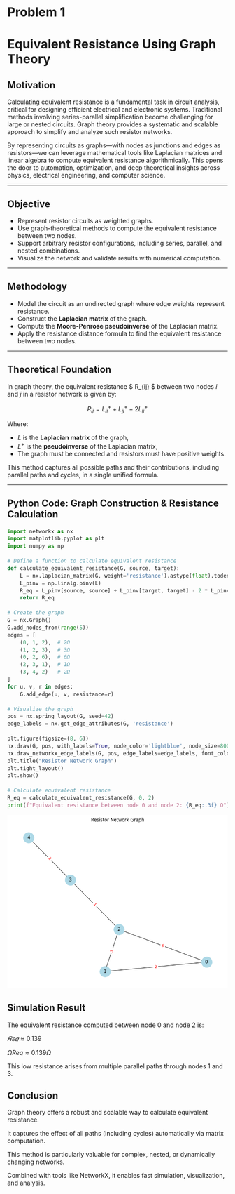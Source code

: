 # Problem 1

# Equivalent Resistance Using Graph Theory

## Motivation

Calculating equivalent resistance is a fundamental task in circuit analysis, critical for designing efficient electrical and electronic systems. Traditional methods involving series-parallel simplification become challenging for large or nested circuits. Graph theory provides a systematic and scalable approach to simplify and analyze such resistor networks.

By representing circuits as graphs—with nodes as junctions and edges as resistors—we can leverage mathematical tools like Laplacian matrices and linear algebra to compute equivalent resistance algorithmically. This opens the door to automation, optimization, and deep theoretical insights across physics, electrical engineering, and computer science.

---

## Objective

- Represent resistor circuits as weighted graphs.
- Use graph-theoretical methods to compute the equivalent resistance between two nodes.
- Support arbitrary resistor configurations, including series, parallel, and nested combinations.
- Visualize the network and validate results with numerical computation.

---

## Methodology

- Model the circuit as an undirected graph where edge weights represent resistance.
- Construct the **Laplacian matrix** of the graph.
- Compute the **Moore-Penrose pseudoinverse** of the Laplacian matrix.
- Apply the resistance distance formula to find the equivalent resistance between two nodes.

---

## Theoretical Foundation

In graph theory, the equivalent resistance $ R\_{ij} $ between two nodes $i$ and $j$ in a resistor network is given by:

$$
R_{ij} = L^+_{ii} + L^+_{jj} - 2L^+_{ij}
$$

Where:

- $L$ is the **Laplacian matrix** of the graph,
- $L^+$ is the **pseudoinverse** of the Laplacian matrix,
- The graph must be connected and resistors must have positive weights.

This method captures all possible paths and their contributions, including parallel paths and cycles, in a single unified formula.

---

## Python Code: Graph Construction & Resistance Calculation

```python
import networkx as nx
import matplotlib.pyplot as plt
import numpy as np

# Define a function to calculate equivalent resistance
def calculate_equivalent_resistance(G, source, target):
    L = nx.laplacian_matrix(G, weight='resistance').astype(float).todense()
    L_pinv = np.linalg.pinv(L)
    R_eq = L_pinv[source, source] + L_pinv[target, target] - 2 * L_pinv[source, target]
    return R_eq

# Create the graph
G = nx.Graph()
G.add_nodes_from(range(5))
edges = [
    (0, 1, 2),  # 2Ω
    (1, 2, 3),  # 3Ω
    (0, 2, 6),  # 6Ω
    (2, 3, 1),  # 1Ω
    (3, 4, 2)   # 2Ω
]
for u, v, r in edges:
    G.add_edge(u, v, resistance=r)

# Visualize the graph
pos = nx.spring_layout(G, seed=42)
edge_labels = nx.get_edge_attributes(G, 'resistance')

plt.figure(figsize=(8, 6))
nx.draw(G, pos, with_labels=True, node_color='lightblue', node_size=800, font_size=12)
nx.draw_networkx_edge_labels(G, pos, edge_labels=edge_labels, font_color='red')
plt.title("Resistor Network Graph")
plt.tight_layout()
plt.show()

# Calculate equivalent resistance
R_eq = calculate_equivalent_resistance(G, 0, 2)
print(f"Equivalent resistance between node 0 and node 2: {R_eq:.3f} Ω")
```

![Output](Circuit.png)

## Simulation Result

The equivalent resistance computed between node 0 and node 2 is:

$𝑅𝑒𝑞≈0.139$

$Ω R eq ≈0.139Ω$

This low resistance arises from multiple parallel paths through nodes 1 and 3.

## Conclusion

Graph theory offers a robust and scalable way to calculate equivalent resistance.

It captures the effect of all paths (including cycles) automatically via matrix computation.

This method is particularly valuable for complex, nested, or dynamically changing networks.

Combined with tools like NetworkX, it enables fast simulation, visualization, and analysis.
